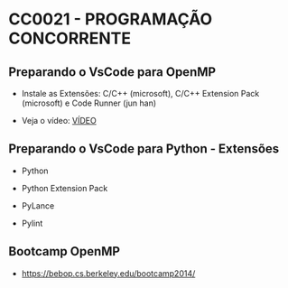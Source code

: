 # CC0021 - PROGRAMAÇÃO CONCORRENTE

## Preparando o VsCode para OpenMP

* Instale as Extensões: C/C++ (microsoft), C/C++ Extension Pack (microsoft) e Code Runner (jun han)

* Veja o vídeo: [VÍDEO](https://youtu.be/X_rZSvw4LBc)

## Preparando o VsCode para Python - Extensões

* Python

* Python Extension Pack

* PyLance

* Pylint

## Bootcamp OpenMP

* https://bebop.cs.berkeley.edu/bootcamp2014/